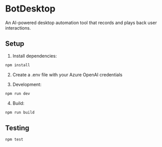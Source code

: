 # BotDesktop

An AI-powered desktop automation tool that records and plays back user interactions.

## Setup

1. Install dependencies:
```bash
npm install
```

2. Create a .env file with your Azure OpenAI credentials

3. Development:
```bash
npm run dev
```

4. Build:
```bash
npm run build
```

## Testing
```bash
npm test
```
